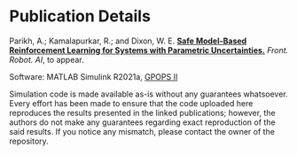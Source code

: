 # Publication Details

Parikh, A.; Kamalapurkar, R.; and Dixon, W. E. [**Safe Model-Based Reinforcement Learning for Systems with Parametric Uncertainties.**](https://www.frontiersin.org/articles/10.3389/frobt.2021.733104) *Front. Robot. AI*, to appear.

Software: MATLAB Simulink R2021a, [GPOPS II](https://www.gpops2.com/)

Simulation code is made available as-is without any guarantees whatsoever. Every effort has been made to ensure that the code uploaded here reproduces the results presented in the linked publications; however, the authors do not make any guarantees regarding exact reproduction of the said results. If you notice any mismatch, please contact the owner of the repository.
